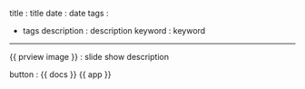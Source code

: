 title : title
date : date
tags : 
- tags
description : description
keyword : keyword
---
{{ prview image }} : slide show
description

button :
{{ docs }} {{ app }}
